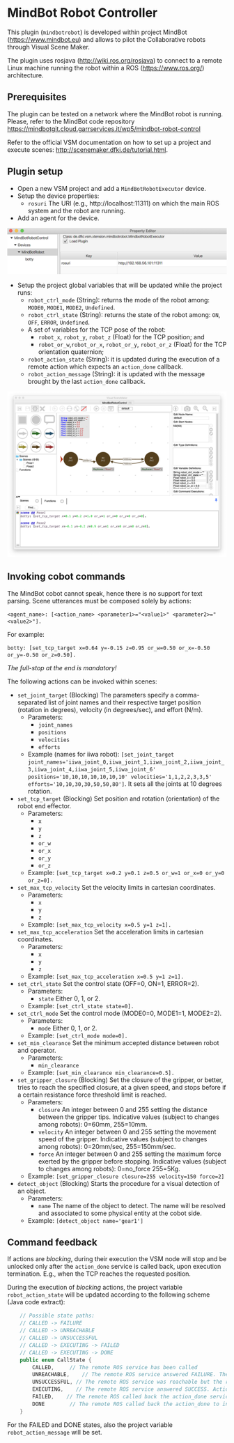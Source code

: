 # MindBot Robot Controller

This plugin (`mindbotrobot`) is developed within project MindBot (<https://www.mindbot.eu>) and allows to pilot the Collaborative robots through Visual Scene Maker.

The plugin uses rosjava (<http://wiki.ros.org/rosjava>) to connect to a remote Linux machine running the robot within a ROS (<https://www.ros.org/>) architecture.

## Prerequisites

The plugin can be tested on a network where the MindBot robot is running. Please, refer to the MindBot code repository <https://mindbotgit.cloud.garrservices.it/wp5/mindbot-robot-control>

Refer to the official VSM documentation on how to set up a project and execute scenes: <http://scenemaker.dfki.de/tutorial.html>.


## Plugin setup

* Open a new VSM project and add a `MindBotRobotExecutor` device.
* Setup the device properties:
  * `rosuri` The URI (e.g., http://localhost:11311) on which the main ROS system and the robot are running.
* Add an agent for the device.

![MindBotRobot plugin configuration](images/VSM-MindBotRobotConfig.png)

* Setup the project global variables that will be updated while the project runs:
  * `robot_ctrl_mode` (String): returns the mode of the robot among: `MODE0`, `MODE1`, `MODE2`, `Undefined`.
  * `robot_ctrl_state` (String): returns the state of the robot among: `ON`, `OFF`, `ERROR`, `Undefined`.
  * A set of variables for the TCP pose of the robot:
    * `robot_x`, `robot_y`, `robot_z` (Float) for the TCP position; and
    * `robot_or_w`,`robot_or_x`, `robot_or_y`, `robot_or_z` (Float) for the TCP orientation quaternion;
  * `robot_action_state` (String): it is updated during the execution of a remote action which expects an `action_done` callback.
  * `robot_action_message` (String): it is updated with the message brought by the last `action_done` callback.

![Project Variables](images/VSM-MindBotControlDemo.png)


## Invoking cobot commands

The MindBot cobot cannot speak, hence there is no support for text parsing.
Scene utterances must be composed solely by actions:

    <agent_name>: [<action_name> <parameter1>="<value1>" <parameter2>="<value2>"].
    
For example:

    botty: [set_tcp_target x=0.64 y=-0.15 z=0.95 or_w=0.50 or_x=-0.50 or_y=-0.50 or_z=0.50].

_The full-stop at the end is mandatory!_

The following actions can be invoked within scenes:

* `set_joint_target` (Blocking) The parameters specify a comma-separated list of joint names and their respective target position (rotation in degrees), velocity (in degrees/sec), and effort (N/m).
  * Parameters:
    * `joint_names`
    * `positions`
    * `velocities`
    * `efforts`
  * Example (names for iiwa robot): `[set_joint_target joint_names='iiwa_joint_0,iiwa_joint_1,iiwa_joint_2,iiwa_joint_3,iiwa_joint_4,iiwa_joint_5,iiwa_joint_6' positions='10,10,10,10,10,10,10' velocities='1,1,2,2,3,3,5' efforts='10,10,30,30,50,50,80']`.
    It sets all the joints at 10 degrees rotation.
* `set_tcp_target` (Blocking) Set position and rotation (orientation) of the robot end effector.
  * Parameters:
    * `x`
    * `y`
    * `z`
    * `or_w`
    * `or_x`
    * `or_y`
    * `or_z`
  * Example: `[set_tcp_target x=0.2 y=0.1 z=0.5 or_w=1 or_x=0 or_y=0 or_z=0].`
* `set_max_tcp_velocity` Set the velocity limits in cartesian coordinates.
  * Parameters:
    * `x`
    * `y`
    * `z`
  * Example: `[set_max_tcp_velocity x=0.5 y=1 z=1].`
* `set_max_tcp_acceleration` Set the acceleration limits in cartesian coordinates.
  * Parameters:
    * `x`
    * `y`
    * `z`
  * Example: `[set_max_tcp_acceleration x=0.5 y=1 z=1].`
* `set_ctrl_state` Set the control state (OFF=0, ON=1, ERROR=2).
  * Parameters:
    * `state` Either 0, 1, or 2.
  * Example: `[set_ctrl_state state=0].`
* `set_ctrl_mode` Set the control mode (MODE0=0, MODE1=1, MODE2=2).
  * Parameters:
    * `mode` Either 0, 1, or 2.
  * Example: `[set_ctrl_mode mode=0].`
* `set_min_clearance` Set the minimum accepted distance between robot and operator.
  * Parameters:
    * `min_clearance`
  * Example: `[set_min_clearance min_clearance=0.5].`
* `set_gripper_closure` (Blocking) Set the closure of the gripper, or better, tries to reach the specified closure, at a given speed, and stops before if a certain resistance force threshold limit is reached.
  * Parameters:
    * `closure` An integer between 0 and 255 setting the distance between the gripper tips. Indicative values (subject to changes among robots): 0=60mm, 255=10mm.
    * `velocity` An integer between 0 and 255 setting the movement speed of the gripper. Indicative values (subject to changes among robots): 0=20mm/sec, 255=150mm/sec.
    * `force` An integer between 0 and 255 setting the maximum force exerted by the gripper before stopping. Indicative values (subject to changes among robots): 0=no_force 255=5Kg.
  * Example: `[set_gripper_closure closure=255 velocity=150 force=2]`
* `detect_object` (Blocking) Starts the procedure for a visual detection of an object.
  * Parameters:
    * `name` The name of the object to detect. The name will be resolved and associated to some physical entity at the cobot side.
  * Example: `[detect_object name='gear1']`
  
## Command feedback

If actions are _blocking_, during their execution the VSM node will stop and be unlocked only
after the `action_done` service is called back, upon execution termination.
E.g., when the TCP reaches the requested position.

During the execution of _blocking_ actions, the project variable `robot_action_state` will be updated according to the following scheme (Java code extract):

```java
    // Possible state paths:
    // CALLED -> FAILURE
    // CALLED -> UNREACHABLE
    // CALLED -> UNSUCCESSFUL
    // CALLED -> EXECUTING -> FAILED
    // CALLED -> EXECUTING -> DONE
    public enum CallState {
        CALLED,     // The remote ROS service has been called
        UNREACHABLE,    // The remote ROS service answered FAILURE. The action will not be executed. Don't wait for it.
        UNSUCCESSFUL, // The remote ROS service was reachable but the recipient responded that the request can not be accomplished.
        EXECUTING,    // The remote ROS service answered SUCCESS. Action is in execution on the ROS side. Expect an action_done call when finished.
        FAILED,    // The remote ROS called back the action_done service to inform that the call couldn't execute properly.
        DONE        // The remote ROS called back the action_done to inform that the call was executed successfully.
    }
```

For the FAILED and DONE states, also the project variable `robot_action_message` will be set.